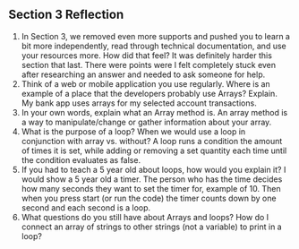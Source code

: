 ## Section 3 Reflection

1. In Section 3, we removed even more supports and pushed you to learn a bit more independently, read through technical documentation, and use your resources more. How did that feel?
It was definitely harder this section that last. There were points were I felt completely stuck even after researching an answer and needed to ask someone for help.
2. Think of a web or mobile application you use regularly. Where is an example of a place that the developers probably use Arrays? Explain.
My bank app uses arrays for my selected account transactions.
3. In your own words, explain what an Array method is.
An array method is a way to manipulate/change or gather information about your array.
4. What is the purpose of a loop? When we would use a loop in conjunction with array vs. without?
A loop runs a condition the amount of times it is set, while adding or removing a set quantity each time until the condition evaluates as false.
5. If you had to teach a 5 year old about loops, how would you explain it?
I would show a 5 year old a timer. The person who has the time decides how many seconds they want to set the timer for, example of 10. Then when you press start (or run the code) the timer counts down by one second and each second is a loop.
6. What questions do you still have about Arrays and loops?
How do I connect an array of strings to other strings (not a variable) to print in a loop?
